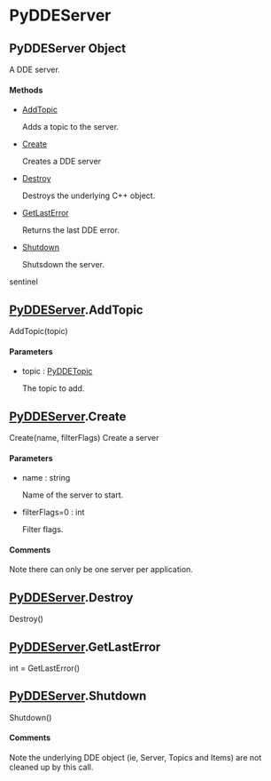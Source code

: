 # PyDDEServer


## PyDDEServer Object

A DDE server\.

#### Methods

  - [AddTopic](PyDDEServer.md#pyddeserveraddtopic)

    Adds a topic to the server\.&nbsp;

  - [Create](PyDDEServer.md#pyddeservercreate)

    Creates a DDE server&nbsp;

  - [Destroy](PyDDEServer.md#pyddeserverdestroy)

    Destroys the underlying C\+\+ object\.&nbsp;

  - [GetLastError](PyDDEServer.md#pyddeservergetlasterror)

    Returns the last DDE error\.&nbsp;

  - [Shutdown](PyDDEServer.md#pyddeservershutdown)

    Shutsdown the server\. 

sentinel&nbsp;


## [PyDDEServer](PyDDEServer.md#pyddeserver)\.AddTopic

AddTopic\(topic\)

#### Parameters

  - topic : [PyDDETopic](PyDDETopic.md)

    The topic to add\.


## [PyDDEServer](PyDDEServer.md#pyddeserver)\.Create

Create\(name, filterFlags\)
Create a server

#### Parameters

  - name : string

    Name of the server to start\.

  - filterFlags=0 : int

    Filter flags\.

#### Comments

Note there can only be one server per application\.


## [PyDDEServer](PyDDEServer.md#pyddeserver)\.Destroy

Destroy\(\)



## [PyDDEServer](PyDDEServer.md#pyddeserver)\.GetLastError

int = GetLastError\(\)



## [PyDDEServer](PyDDEServer.md#pyddeserver)\.Shutdown

Shutdown\(\)

#### Comments

Note the underlying DDE object \(ie, Server, Topics and Items\) are not cleaned up by this call\.